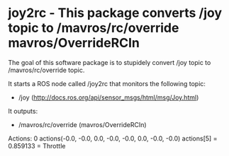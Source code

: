 # joy2rc - This package converts /joy topic to /mavros/rc/override mavros/OverrideRCIn
The goal of this software package is to stupidely convert /joy topic to /mavros/rc/override topic.

It starts a ROS node called /joy2rc that monitors the following topic:
* /joy (http://docs.ros.org/api/sensor_msgs/html/msg/Joy.html)

It outputs:
* /mavros/rc/override (mavros/OverrideRCIn)


Actions: 0
actions(-0.0, -0.0, 0.0, -0.0, -0.0, 0.0, -0.0, -0.0)
actions[5] = 0.859133 = Throttle




